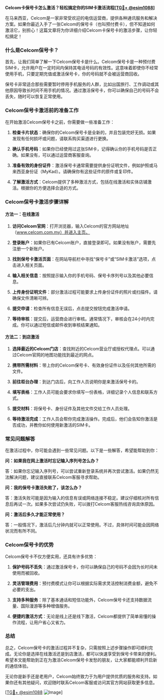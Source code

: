 **Celcom卡保号卡怎么激活？轻松搞定你的SIM卡激活流程[[TG💪+ @esim1088](https://t.me/s/esim1088)]**

在马来西亚，Celcom是一家非常受欢迎的电信运营商，提供各种通讯服务和解决方案。如果你最近入手了一张Celcom的保号卡（也叫预付费卡），但不知道如何激活它，别担心！这篇文章将为你详细介绍Celcom卡保号卡的激活步骤，让你轻松搞定！

### 什么是Celcom保号卡？

首先，让我们简单了解一下Celcom保号卡是什么。Celcom保号卡是一种预付费SIM卡，允许用户在一定时间内保持其电话号码的有效性。这意味着即使你不经常使用手机，只要定期充值或激活保号卡，你的号码就不会被运营商回收。

保号卡非常适合那些需要暂时停用手机服务的人群，比如出国旅行、工作调动或其他原因导致长时间不用手机的情况。通过激活保号卡，你可以确保自己的号码不会丢失，随时可以恢复正常使用。

### Celcom保号卡激活前的准备工作

在开始激活Celcom保号卡之前，你需要做一些准备工作：

1. **检查卡片状态**：确保你的Celcom保号卡是全新的，并且包装完好无损。如果发现有任何损坏或问题，请联系购买渠道进行更换。
   
2. **确认手机号码**：如果你已经使用过这张SIM卡，记得确认你的手机号码是否正确。如果没有，可以通过运营商客服查询。

3. **准备有效的身份证件**：激活保号卡通常需要提供身份证明文件，例如护照或马来西亚身份证（MyKad）。请确保你有这些证件的原件或复印件。

4. **了解激活方式**：Celcom提供了多种激活方式，包括在线激活和实体店铺激活。根据你的方便选择合适的方式。

### Celcom保号卡激活步骤详解

#### 方法一：在线激活

1. **访问Celcom官网**：打开浏览器，输入Celcom的官方网站地址（www.celcom.com.my）并进入主页。

2. **登录账户**：如果你已有Celcom账户，直接登录即可。如果没有账户，需要先注册一个新账户。

3. **找到保号卡激活页面**：在网站导航栏中寻找“保号卡”或“SIM卡激活”选项，点击进入相关页面。

4. **输入相关信息**：按照提示输入你的手机号码、保号卡序列号以及其他必要信息。

5. **上传身份证明文件**：部分激活过程可能要求上传身份证件的照片或扫描件。请确保文件清晰可辨。

6. **提交申请**：检查所有信息无误后，点击提交按钮完成激活申请。

7. **等待审核**：提交后，运营商会进行审核。通常情况下，审核会在24小时内完成。你可以通过短信或邮件收到审核结果通知。

#### 方法二：到店激活

1. **选择最近的Celcom门店**：查找附近的Celcom营业厅或授权代理点。可以通过Celcom官网的地图功能找到最近的网点。

2. **携带所需材料**：带上你的Celcom保号卡、有效身份证件以及任何其他所需的文件。

3. **前往柜台办理**：到达门店后，向工作人员说明你是来激活保号卡的。

4. **填写表格**：工作人员可能会要求你填写一份表格，详细记录个人信息和联系方式。

5. **提交材料**：将保号卡、身份证件及其他文件交给工作人员处理。

6. **等待激活完成**：工作人员会帮你完成激活操作。完成后，他们会告知你激活是否成功，并教你如何使用新激活的SIM卡。

### 常见问题解答

在激活过程中，你可能会遇到一些常见问题。以下是一些解答，希望能帮助到你：

**问：如果我在网上激活时忘记输入序列号怎么办？**

答：如果你忘记输入序列号，可以尝试重新登录系统并再次尝试激活。如果仍然无法解决问题，建议直接联系Celcom客服寻求帮助。

**问：我的保号卡激活失败了，该怎么办？**

答：激活失败可能是因为输入的信息有误或网络连接不稳定。建议仔细核对所有信息后再试一次。如果多次尝试仍失败，可以拨打Celcom客服热线咨询具体原因。

**问：激活后多久才能正常使用？**

答：一般情况下，激活后几分钟内就可以正常使用。不过，具体时间可能会因网络状况而有所不同。

### Celcom保号卡的优势

Celcom保号卡不仅方便实用，还具有许多优势：

1. **保护号码不丢失**：通过激活保号卡，你可以确保自己的号码不会因为长时间未使用而被回收。

2. **灵活管理费用**：预付费模式让你可以根据实际需求灵活控制消费金额，避免不必要的支出。

3. **支持多种服务**：除了基本通话和短信功能外，Celcom保号卡还支持数据流量、国际漫游等多种增值服务。

4. **便捷的激活方式**：无论是线上还是线下激活，Celcom都提供了简单易懂的操作流程，让用户省心又省力。

### 总结

总之，Celcom保号卡的激活过程并不复杂，只需按照上述步骤操作即可顺利完成。无论你是选择在线激活还是到店激活，都可以快速享受到保号卡带来的便利。希望本文能帮助到正在为激活Celcom保号卡发愁的朋友，让大家都能顺利开启新的通信体验。

无论你是新手还是老用户，Celcom始终致力于为用户提供优质的服务和支持。如果你还有其他疑问，欢迎随时联系Celcom客服或访问其官方网站获取更多信息。

[[TG💪+ @esim1088](https://t.me/s/esim1088) ![Image](https://i.postimg.cc/4NQfJmqS/Snipaste-2025-05-13-00-14-12.png)]